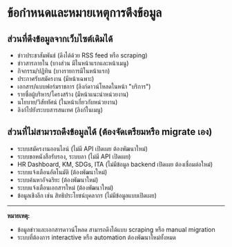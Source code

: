 # ข้อกำหนดและหมายเหตุการดึงข้อมูล

## ส่วนที่ดึงข้อมูลจากเว็บไซต์เดิมได้
- ข่าวประชาสัมพันธ์ (ดึงได้ด้วย RSS feed หรือ scraping)
- ข่าวสารภายใน (บางส่วน มีในหน้าแรกและหน้าเมนู)
- กิจกรรม/ปฏิทิน (บางรายการมีในหน้าแรก)
- ประกาศรับสมัครงาน (มีหน้าเฉพาะ)
- เอกสาร/แบบฟอร์มราชการ (ลิงก์ดาวน์โหลดในหน้า "บริการ")
- รายชื่อผู้บริหาร/โครงสร้าง (มีหน้าแนะนำหน่วยงาน)
- นโยบาย/วิสัยทัศน์ (ในหน้าเกี่ยวกับหน่วยงาน)
- ลิงก์ไปยังระบบสารสนเทศ (ลิงก์ในเมนู)

## ส่วนที่ไม่สามารถดึงข้อมูลได้ (ต้องจัดเตรียมหรือ migrate เอง)
- ระบบสมัครงานออนไลน์ (ไม่มี API เปิดเผย ต้องพัฒนาใหม่)
- ระบบขอหนังสือรับรอง, ระบบลา (ไม่มี API เปิดเผย)
- HR Dashboard, KM, SDGs, ITA (ไม่มีข้อมูล backend เปิดเผย ต้องเชื่อมต่อใหม่)
- ระบบแจ้งเตือนอัตโนมัติ (ต้องพัฒนาใหม่)
- ระบบค้นหาอัจฉริยะ (ต้องพัฒนาใหม่)
- ระบบแจ้งเตือนเอกสารใหม่ (ต้องพัฒนาใหม่)
- ข้อมูลเชิงลึก เช่น สิทธิประโยชน์บุคลากร (ไม่มีข้อมูลแบบเปิดเผย)

---

**หมายเหตุ:**  
- ข้อมูลข่าวและเอกสารดาวน์โหลด สามารถดึงได้แบบ scraping หรือ manual migration  
- ระบบที่ต้องการ interactive หรือ automation ต้องพัฒนาใหม่ทั้งหมด